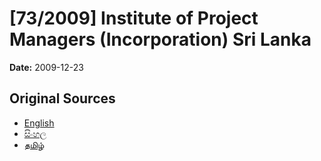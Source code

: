 # [73/2009] Institute of Project Managers (Incorporation) Sri Lanka

**Date:** 2009-12-23

## Original Sources

- [English](https://documents.gov.lk/view/acts/2009/12/73-2009_E.pdf)
- [සිංහල](https://documents.gov.lk/view/acts/2009/12/73-2009_S.pdf)
- [தமிழ்](https://documents.gov.lk/view/acts/2009/12/73-2009_T.pdf)
